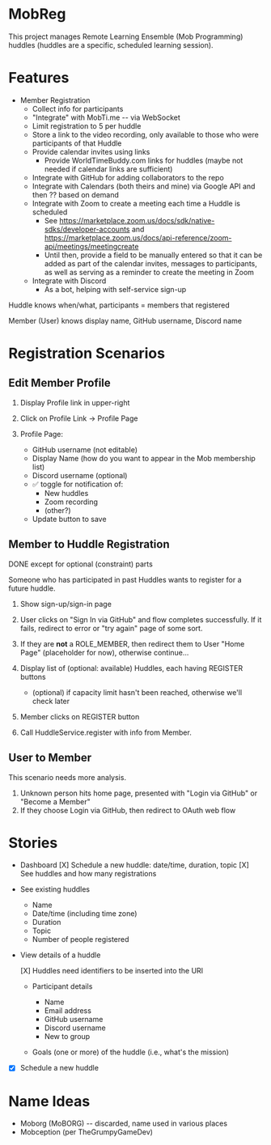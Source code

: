 # MobReg

This project manages Remote Learning Ensemble (Mob Programming) huddles (huddles are a specific, scheduled learning session).

# Features

* Member Registration
    + Collect info for participants
    + "Integrate" with MobTi.me -- via WebSocket
    - Limit registration to 5 per huddle
    - Store a link to the video recording, only available to those who were participants of that Huddle
    - Provide calendar invites using links
        - Provide WorldTimeBuddy.com links for huddles (maybe not needed if calendar links are sufficient)
    - Integrate with GitHub for adding collaborators to the repo
    - Integrate with Calendars (both theirs and mine) via Google API and then ?? based on demand
    - Integrate with Zoom to create a meeting each time a Huddle is scheduled
        - See https://marketplace.zoom.us/docs/sdk/native-sdks/developer-accounts and https://marketplace.zoom.us/docs/api-reference/zoom-api/meetings/meetingcreate
        - Until then, provide a field to be manually entered so that it can be added as part of the calendar invites, messages to participants, as well as serving as a reminder to create the meeting in Zoom
    - Integrate with Discord
      - As a bot, helping with self-service sign-up

Huddle knows when/what, participants = members that registered

Member (User) knows display name, GitHub username, Discord name





# Registration Scenarios

## Edit Member Profile

1. Display Profile link in upper-right

2. Click on Profile Link -> Profile Page

3. Profile Page:
   
    * GitHub username (not editable)
    * Display Name (how do you want to appear in the Mob membership list)
    * Discord username (optional)
    * ✅ toggle for notification of:
        * New huddles
        * Zoom recording
        * (other?)
    * Update button to save


## Member to Huddle Registration

DONE except for optional (constraint) parts

Someone who has participated in past Huddles wants to register for a future huddle.

1. Show sign-up/sign-in page

2. User clicks on "Sign In via GitHub" and flow completes successfully. If it fails, redirect to error or "try again" page of some sort.

3. If they are **not** a ROLE_MEMBER, then redirect them to User "Home Page" (placeholder for now), otherwise continue...

4. Display list of (optional: available) Huddles, each having REGISTER buttons

    * (optional) if capacity limit hasn't been reached, otherwise we'll check later

5. Member clicks on REGISTER button

6. Call HuddleService.register with info from Member. 


## User to Member

This scenario needs more analysis.

1. Unknown person hits home page, presented with "Login via GitHub" or "Become a Member"
2. If they choose Login via GitHub, then redirect to OAuth web flow


# Stories

* Dashboard
    [X] Schedule a new huddle: date/time, duration, topic
    [X] See huddles and how many registrations

* See existing huddles
    - Name
    - Date/time (including time zone)
    - Duration
    - Topic
    - Number of people registered

* View details of a huddle
   
   [X] Huddles need identifiers to be inserted into the URI

    - Participant details
      - Name
      - Email address 
      - GitHub username
      - Discord username
      - New to group

    - Goals (one or more) of the huddle (i.e., what's the mission)

* [X] Schedule a new huddle

# Name Ideas

* Moborg (MoBORG) -- discarded, name used in various places
* Mobception (per TheGrumpyGameDev)
